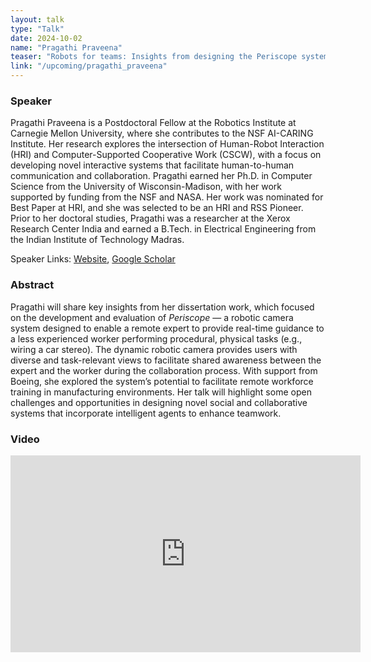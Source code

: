 ```yaml
---
layout: talk
type: "Talk"
date: 2024-10-02
name: "Pragathi Praveena"
teaser: "Robots for teams: Insights from designing the Periscope system to support remote collaboration"
link: "/upcoming/pragathi_praveena"
---
```



### Speaker 
Pragathi Praveena is a Postdoctoral Fellow at the Robotics Institute at Carnegie Mellon University, where she contributes to the NSF AI-CARING Institute. Her research explores the intersection of Human-Robot Interaction (HRI) and Computer-Supported Cooperative Work (CSCW), with a focus on developing novel interactive systems that facilitate human-to-human communication and collaboration. Pragathi earned her Ph.D. in Computer Science from the University of Wisconsin-Madison, with her work supported by funding from the NSF and NASA. Her work was nominated for Best Paper at HRI, and she was selected to be an HRI and RSS Pioneer. Prior to her doctoral studies, Pragathi was a researcher at the Xerox Research Center India and earned a B.Tech. in Electrical Engineering from the Indian Institute of Technology Madras.

Speaker Links: [Website](https://pragathipraveena.com/), [Google Scholar](https://scholar.google.com/citations?hl=en&user=1VSKpsIAAAAJ&view_op=list_works&sortby=pubdate)


### Abstract 
Pragathi will share key insights from her dissertation work, which focused on the development and evaluation of *Periscope* — a robotic camera system designed to enable a remote expert to provide real-time guidance to a less experienced worker performing procedural, physical tasks (e.g., wiring a car stereo). The dynamic robotic camera provides users with diverse and task-relevant views to facilitate shared awareness between the expert and the worker during the collaboration process. With support from Boeing, she explored the system’s potential to facilitate remote workforce training in manufacturing environments. Her talk will highlight some open challenges and opportunities in designing novel social and collaborative systems that incorporate intelligent agents to enhance teamwork.


### Video

<iframe width="560" height="315" src="https://www.youtube.com/embed/k_PnaWIdhQg" title="YouTube video player" frameborder="0" allow="accelerometer; autoplay; clipboard-write; encrypted-media; gyroscope; picture-in-picture" allowfullscreen></iframe>